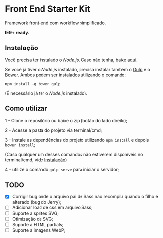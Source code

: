 # Front End Starter Kit

Framework front-end com workflow simplificado.

**IE9+ ready.**

## Instalação

Você precisa ter instalado o *Node.js*. Caso não tenha, baixe [aqui](http://nodejs.org/).

Se você já tiver o *Node.js* instalado, precisa instalar também o [Gulp](http://gulpjs.com/) e o [Bower](http://bower.io/). Ambos podem ser instalados utilizando o comando:

```
npm install -g bower gulp
```

(É necessário já ter o *Node.js* instalado).

## Como utilizar

1 - Clone o repositório ou baixe o zip (botão do lado direito);

2 - Acesse a pasta do projeto via terminal/cmd;

3 - Instale as dependências do projeto utilizando `npm install` e depois `bower install`;

(Caso qualquer um desses comandos não estiverem disponíveis no terminal/cmd, vide [Instalação](#instalacao))

4 - utilize o comando `gulp serve` para iniciar o servidor;


## TODO
- [x] Corrigir bug onde o arquivo pai de Sass nao recompila quando o filho é alterado (bug do Jerry);
- [ ] Adicionar load de css em arquivo Sass;
- [ ] Suporte a sprites SVG;
- [ ] Otimização de SVG;
- [ ] Suporte a HTML partials;
- [ ] Suporte a imagens WebP;
